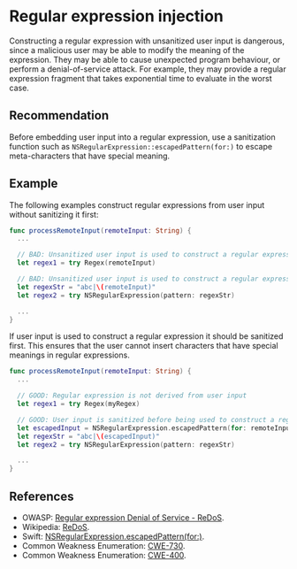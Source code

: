 # Regular expression injection
Constructing a regular expression with unsanitized user input is dangerous, since a malicious user may be able to modify the meaning of the expression. They may be able to cause unexpected program behaviour, or perform a denial-of-service attack. For example, they may provide a regular expression fragment that takes exponential time to evaluate in the worst case.


## Recommendation
Before embedding user input into a regular expression, use a sanitization function such as `NSRegularExpression::escapedPattern(for:)` to escape meta-characters that have special meaning.


## Example
The following examples construct regular expressions from user input without sanitizing it first:


```swift
func processRemoteInput(remoteInput: String) {
  ...

  // BAD: Unsanitized user input is used to construct a regular expression
  let regex1 = try Regex(remoteInput)

  // BAD: Unsanitized user input is used to construct a regular expression
  let regexStr = "abc|\(remoteInput)"
  let regex2 = try NSRegularExpression(pattern: regexStr)

  ...
}

```
If user input is used to construct a regular expression it should be sanitized first. This ensures that the user cannot insert characters that have special meanings in regular expressions.


```swift
func processRemoteInput(remoteInput: String) {
  ...

  // GOOD: Regular expression is not derived from user input
  let regex1 = try Regex(myRegex)

  // GOOD: User input is sanitized before being used to construct a regular expression
  let escapedInput = NSRegularExpression.escapedPattern(for: remoteInput)
  let regexStr = "abc|\(escapedInput)"
  let regex2 = try NSRegularExpression(pattern: regexStr)

  ...
}

```

## References
* OWASP: [Regular expression Denial of Service - ReDoS](https://www.owasp.org/index.php/Regular_expression_Denial_of_Service_-_ReDoS).
* Wikipedia: [ReDoS](https://en.wikipedia.org/wiki/ReDoS).
* Swift: [NSRegularExpression.escapedPattern(for:)](https://developer.apple.com/documentation/foundation/nsregularexpression/1408386-escapedpattern).
* Common Weakness Enumeration: [CWE-730](https://cwe.mitre.org/data/definitions/730.html).
* Common Weakness Enumeration: [CWE-400](https://cwe.mitre.org/data/definitions/400.html).
